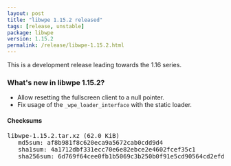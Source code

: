 ```yaml
---
layout: post
title: "libwpe 1.15.2 released"
tags: [release, unstable]
package: libwpe
version: 1.15.2
permalink: /release/libwpe-1.15.2.html
---
```


This is a development release leading towards the 1.16 series.

### What's new in libwpe 1.15.2?

- Allow resetting the fullscreen client to a null pointer.
- Fix usage of the `_wpe_loader_interface` with the static loader.

#### Checksums

<pre>
libwpe-1.15.2.tar.xz (62.0 KiB)
   md5sum: af8b981f8c620eca9a5672cab0cdd9d4
   sha1sum: 4a1712dbf331ecc70e6e82ebce2e4602fcef35c1
   sha256sum: 6d769f64cee0fb1b5069c3b250b0f91e5cd90564cd2efdf633442bab96e5dbe8
</pre>
